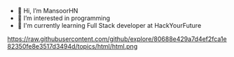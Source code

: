 - 👋 Hi, I’m MansoorHN
- 👀 I’m interested in programming
- 🌱 I'm currently learning Full Stack developer at HackYourFuture

https://raw.githubusercontent.com/github/explore/80688e429a7d4ef2fca1e82350fe8e3517d3494d/topics/html/html.png

